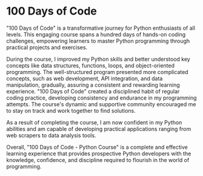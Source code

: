 # 100 Days of Code
"100 Days of Code" is a transformative journey for Python enthusiasts of all levels. This engaging course spans a hundred days of hands-on coding challenges, empowering learners to master Python programming through practical projects and exercises.

During the course, I improved my Python skills and better understood key concepts like data structures, functions, loops, and object-oriented programming. The well-structured program presented more complicated concepts, such as web development, API integration, and data manipulation, gradually, assuring a consistent and rewarding learning experience.
"100 Days of Code" created a disciplined habit of regular coding practice, developing consistency and endurance in my programming attempts. The course's dynamic and supportive community encouraged me to stay on track and work together to find solutions.

As a result of completing the course, I am now confident in my Python abilities and am capable of developing practical applications ranging from web scrapers to data analysis tools.

Overall, "100 Days of Code - Python Course" is a complete and effective learning experience that provides prospective Python developers with the knowledge, confidence, and discipline required to flourish in the world of programming.
